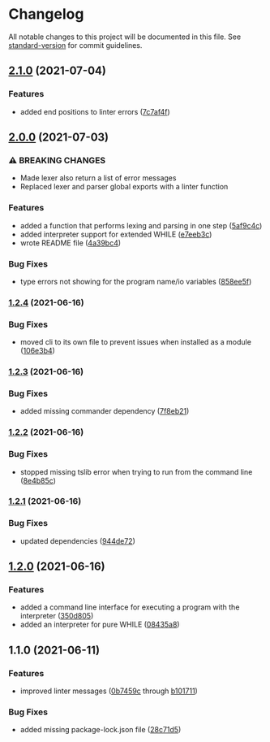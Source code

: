 # Changelog

All notable changes to this project will be documented in this file. See [standard-version](https://github.com/conventional-changelog/standard-version) for commit guidelines.

## [2.1.0](https://github.com/sonrad10/while.js/compare/v2.0.0...v2.1.0) (2021-07-04)


### Features

* added end positions to linter errors ([7c7af4f](https://github.com/sonrad10/while.js/commit/7c7af4ff6612039ab73cfc0d0692f8d489c1fea1))

## [2.0.0](https://github.com/sonrad10/while.js/compare/v1.2.4...v2.0.0) (2021-07-03)


### ⚠ BREAKING CHANGES

* Made lexer also return a list of error messages
* Replaced lexer and parser global exports with a linter function

### Features

* added a function that performs lexing and parsing in one step ([5af9c4c](https://github.com/sonrad10/while.js/commit/5af9c4c773147beb7793b5721779b630844045a0))
* added interpreter support for extended WHILE ([e7eeb3c](https://github.com/sonrad10/while.js/commit/e7eeb3cb783b3bf9ad8728db1d4fb5919d2edf0a))
* wrote README file ([4a39bc4](https://github.com/sonrad10/while.js/commit/4a39bc46aa064b50d485c6bed24d9d9bbb414049))


### Bug Fixes

* type errors not showing for the program name/io variables ([858ee5f](https://github.com/sonrad10/while.js/commit/858ee5f26016f3d2c7e16212cbf5bbd5856e9fec))

### [1.2.4](https://github.com/sonrad10/while.js/compare/v1.2.3...v1.2.4) (2021-06-16)


### Bug Fixes

* moved cli to its own file to prevent issues when installed as a module ([106e3b4](https://github.com/sonrad10/while.js/commit/106e3b4bc2875e464d613a933964f702ef8d4a8b))

### [1.2.3](https://github.com/sonrad10/while.js/compare/v1.2.2...v1.2.3) (2021-06-16)


### Bug Fixes

* added missing commander dependency ([7f8eb21](https://github.com/sonrad10/while.js/commit/7f8eb21797cb4406e66680ada4c1347241522544))

### [1.2.2](https://github.com/sonrad10/while.js/compare/v1.2.1...v1.2.2) (2021-06-16)


### Bug Fixes

* stopped missing tslib error when trying to run from the command line ([8e4b85c](https://github.com/sonrad10/while.js/commit/8e4b85ca3fd957c8eaf394bbd135e580d9f9055e))

### [1.2.1](https://github.com/sonrad10/while.js/compare/v1.2.0...v1.2.1) (2021-06-16)


### Bug Fixes

* updated dependencies ([944de72](https://github.com/sonrad10/while.js/commit/944de72d2d20b2685be3a4312f740b1567d2c2da))

## [1.2.0](https://github.com/sonrad10/while.js/compare/v1.1.0...v1.2.0) (2021-06-16)


### Features

* added a command line interface for executing a program with the interpreter ([350d805](https://github.com/sonrad10/while.js/commit/350d805eb9cdb40076f465a70fff30ab323c8d2d))
* added an interpreter for pure WHILE ([08435a8](https://github.com/sonrad10/while.js/commit/08435a83d8616e98348c55752e28c1738b7f8b37))

## 1.1.0 (2021-06-11)


### Features

* improved linter messages ([0b7459c](https://github.com/sonrad10/while.js/commit/0b7459cea976764f8877f6bcbeb3c007a7b98afc) through [b101711](https://github.com/sonrad10/while.js/commit/b10171117918f184227ee4f0681fd77d5f33343c))


### Bug Fixes

* added missing package-lock.json file ([28c71d5](https://github.com/sonrad10/while.js/commit/28c71d5f4e13cc82b9b66626e93232c9d308477a))
